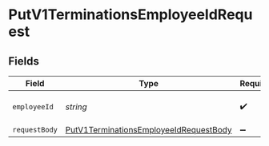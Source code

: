 # PutV1TerminationsEmployeeIdRequest


## Fields

| Field                                                                                                       | Type                                                                                                        | Required                                                                                                    | Description                                                                                                 |
| ----------------------------------------------------------------------------------------------------------- | ----------------------------------------------------------------------------------------------------------- | ----------------------------------------------------------------------------------------------------------- | ----------------------------------------------------------------------------------------------------------- |
| `employeeId`                                                                                                | *string*                                                                                                    | :heavy_check_mark:                                                                                          | The UUID of the employee                                                                                    |
| `requestBody`                                                                                               | [PutV1TerminationsEmployeeIdRequestBody](../../models/operations/putv1terminationsemployeeidrequestbody.md) | :heavy_minus_sign:                                                                                          | N/A                                                                                                         |